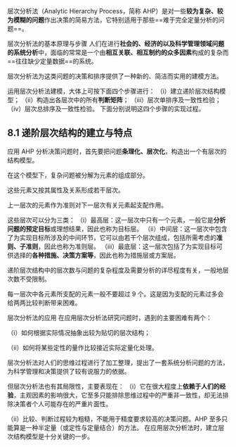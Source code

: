 层次分析法（Analytic Hierarchy Process，简称 AHP）是对一些**较为复杂、较为模糊的问题**作出决策的简易方法，它特别适用于那些==难于完全定量分析的问题==。



层次分析法的基本原理与步骤
人们在进行**社会的、经济的以及科学管理领域问题的系统分析**中，面临的常常是一个由**相互关联、相互制约的众多因素**构成的复杂而==往往缺少定量数据==的系统。

层次分析法为这类问题的决策和排序提供了一种新的、简洁而实用的建模方法。

运用层次分析法建模，大体上可按下面四个步骤进行：
（i）建立递阶层次结构模型；
（ii）构造出各层次中的所有**判断矩阵**；
（iii）层次单排序及一致性检验；
（iv）层次总排序及一致性检验。
下面分别说明这四个步骤的实现过程。

## 8.1 递阶层次结构的建立与特点
应用 AHP 分析决策问题时，首先要把问题**条理化、层次化**，构造出一个有层次的结构模型。

在这个模型下，复杂问题被分解为元素的组成部分。

这些元素又按其属性及关系形成若干层次。

上一层次的元素作为准则对下一层次有关元素起支配作用。

这些层次可以分为三类：
（i）最高层：这一层次中只有一个元素，一般它是**分析问题的预定目标**或理想结果，因此也称为目标层。
（ii）中间层：这一层次中包含了为实现目标所涉及的中间环节，它可以由若干个层次组成，包括所需考虑的**准则、子准则**，因此也称为准则层。
（iii）最底层：这一层次包括了为实现目标可供选择的**各种措施、决策方案等**，因此也称为措施层或方案层。

递阶层次结构中的层次数与问题的复杂程度及需要分析的详尽程度有关，一般地层次数不受限制。

每一层次中各元素所支配的元素一般不要超过 9 个。这是因为支配的元素过多会给两两比较判断带来困难。



层次分析法的应用
在应用层次分析法研究问题时，遇到的主要困难有两个：

（i）如何根据实际情况抽象出较为贴切的层次结构；

（ii）如何将某些定性的量作比较接近实际定量化处理。

层次分析法对人们的思维过程进行了加工整理，提出了一套系统分析问题的方法，为科学管理和决策提供了较有说服力的依据。



但层次分析法也有其局限性，主要表现在：
（i）它在很大程度上**依赖于人们的经验**，主观因素的影响很大，它至多只能排除思维过程中的严重非一致性，却无法排除决策者个人可能存在的严重片面性。

（ii）比较、判断过程较为粗糙，不能用于精度要求较高的决策问题。AHP 至多只能算是一种半定量（或定性与定量结合）的方法。
在应用层次分析法时，建立层次结构模型是十分关键的一步。
